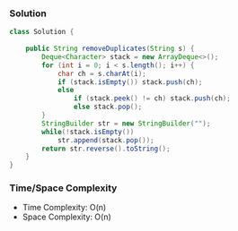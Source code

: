 ### Solution

```java
class Solution {
    
    public String removeDuplicates(String s) {
        Deque<Character> stack = new ArrayDeque<>();
        for (int i = 0; i < s.length(); i++) {
            char ch = s.charAt(i);
            if (stack.isEmpty()) stack.push(ch);
            else
                if (stack.peek() != ch) stack.push(ch);
                else stack.pop();
        }
        StringBuilder str = new StringBuilder("");
        while(!stack.isEmpty())
            str.append(stack.pop());
        return str.reverse().toString();
    }
}
```

### Time/Space Complexity

- Time Complexity: O(n)
- Space Complexity: O(n)
